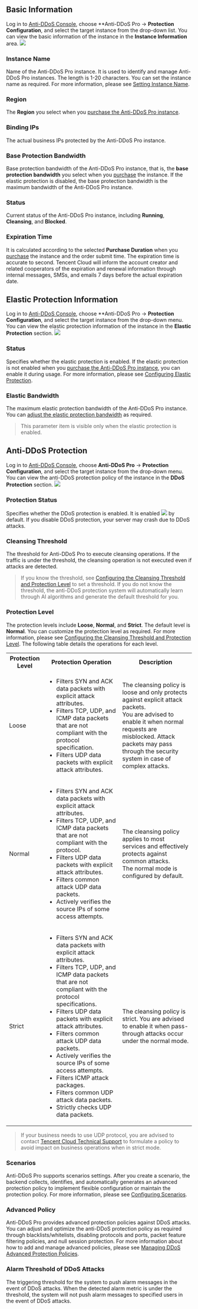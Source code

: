 ## Basic Information
Log in to [Anti-DDoS Console](https://console.cloud.tencent.com/dayu/bgp_v2), choose **Anti-DDoS Pro -> **Protection Configuration**, and select the target instance from the drop-down list. You can view the basic information of the instance in the **Instance Information** area.
![](https://main.qcloudimg.com/raw/6abd23c51fce89e4b77f2e6fae4e35ad.png)

### Instance Name
Name of the Anti-DDoS Pro instance. It is used to identify and manage Anti-DDoS Pro instances. The length is 1-20 characters. You can set the instance name as required. For more information, please see [Setting Instance Name](https://intl.cloud.tencent.com/document/product/1029/31755).

### Region
 The **Region** you select when you [purchase the Anti-DDoS Pro instance](https://intl.cloud.tencent.com/document/product/1029/31748).

### Binding IPs
The actual business IPs protected by the Anti-DDoS Pro instance.

### Base Protection Bandwidth
Base protection bandwidth of the Anti-DDoS Pro instance, that is, the **base protection bandwidth** you select when you [purchase](https://intl.cloud.tencent.com/document/product/1029/31748) the instance. If the elastic protection is disabled, the base protection bandwidth is the maximum bandwidth of the Anti-DDoS Pro instance.

### Status
Current status of the Anti-DDoS Pro instance, including **Running**, **Cleansing**, and **Blocked**.

### Expiration Time
It is calculated according to the selected **Purchase Duration** when you [purchase](https://intl.cloud.tencent.com/document/product/1029/31748) the instance and the order submit time. The expiration time is accurate to second. Tencent Cloud will inform the account creator and related cooperators of the expiration and renewal information through internal messages, SMSs, and emails 7 days before the actual expiration date.

## Elastic Protection Information
Log in to [Anti-DDoS Console](https://console.cloud.tencent.com/dayu/bgp_v2), choose **Anti-DDoS Pro -> **Protection Configuration**, and select the target instance from the drop-down menu. You can view the elastic protection information of the instance in the **Elastic Protection** section.
![](https://main.qcloudimg.com/raw/75b867d43ec10fd47648078dc85bd7eb.png)

### Status
Specifies whether the elastic protection is enabled. If the elastic protection is not enabled when you [purchase the Anti-DDoS Pro instance](https://intl.cloud.tencent.com/document/product/1029/31748), you can enable it during usage. For more information, please see [Configuring Elastic Protection](https://intl.cloud.tencent.com/document/product/1029/31756).

### Elastic Bandwidth
The maximum elastic protection bandwidth of the Anti-DDoS Pro instance. You can [adjust the elastic protection bandwidth](https://intl.cloud.tencent.com/document/product/1029/31756) as required.
>This parameter item is visible only when the elastic protection is enabled.

## Anti-DDoS Protection
Log in to [Anti-DDoS Console](https://console.cloud.tencent.com/dayu/bgp_v2), choose **Anti-DDoS Pro** -> **Protection Configuration**, and select the target instance from the drop-down menu. You can view the anti-DDoS protection policy of the instance in the **DDoS Protection** section.
![](https://main.qcloudimg.com/raw/a3f802f637678191672210f7e16b3186.png)
### Protection Status
Specifies whether the DDoS protection is enabled. It is enabled <img src="https://main.qcloudimg.com/raw/9f12e685bdc6e7269f8b6d56932972e5.png"  style="margin:0;"> by default. If you disable DDoS protection, your server may crash due to DDoS attacks.

### Cleansing Threshold
The threshold for Anti-DDoS Pro to execute cleansing operations. If the traffic is under the threshold, the cleansing operation is not executed even if attacks are detected.
>If you know the threshold, see [Configuring the Cleansing Threshold and Protection Level](https://intl.cloud.tencent.com/document/product/1029/31760) to set a threshold. If you do not know the threshold, the anti-DDoS protection system will automatically learn through AI algorithms and generate the default threshold for you.

### Protection Level
The protection levels include **Loose**, **Normal**, and **Strict**. The default level is **Normal**. You can customize the protection level as required. For more information, please see [Configuring the Cleansing Threshold and Protection Level](https://intl.cloud.tencent.com/document/product/1029/31760).
The following table details the operations for each level.

<table>
    <tr>
        <th>Protection Level</th>
        <th>Protection Operation</th>
				<th>Description</th>
    </tr>
    <tr>
        <td>Loose</td>
        <td><ul><li>Filters SYN and ACK data packets with explicit attack attributes.</li>
                     <li>Filters TCP, UDP, and ICMP data packets that are not compliant with the protocol specification.</li>
                     <li>Filters UDP data packets with explicit attack attributes.</li></ul></td>
				<td>The cleansing policy is loose and only protects against explicit attack packets.<br/>You are advised to enable it when normal requests are misblocked. Attack packets may pass through the security system in case of complex attacks.</td>
    </tr>
    <tr>
        <td>Normal</td>
        <td><ul><li>Filters SYN and ACK data packets with explicit attack attributes.</li>
                     <li>Filters TCP, UDP, and ICMP data packets that are not compliant with the protocol.</li>
                     <li>Filters UDP data packets with explicit attack attributes.</li>
                     <li>Filters common attack UDP data packets.</li>
                     <li>Actively verifies the source IPs of some access attempts.</li></ul></td>
				<td>The cleansing policy applies to most services and effectively protects against common attacks.<br/>The normal mode is configured by default.</td>
    </tr> 
		<tr>
        <td>Strict</td>
        <td><ul><li>Filters SYN and ACK data packets with explicit attack attributes.</li>
                     <li>Filters TCP, UDP, and ICMP data packets that are not compliant with the protocol specifications.</li>
                     <li>Filters UDP data packets with explicit attack attributes.</li>
                     <li>Filters common attack UDP data packets.</li>
                     <li>Actively verifies the source IPs of some access attempts.</li>
                     <li>Filters ICMP attack packages.</li>
                     <li>Filters common UDP attack data packets.</li>
                     <li>Strictly checks UDP data packets.</li></ul></td>
				<td>The cleansing policy is strict. You are advised to enable it when pass-through attacks occur under the normal mode.</td>
    </tr>
</table>

 >If your business needs to use UDP protocol, you are advised to contact [Tencent Cloud Technical Support](https://intl.cloud.tencent.com/support) to formulate a policy to avoid impact on business operations when in strict mode.

### Scenarios
Anti-DDoS Pro supports scenarios settings. After you create a scenario, the backend collects, identifies, and automatically generates an advanced protection policy to implement flexible configuration or maintain the protection policy. For more information, please see [Configuring Scenarios](https://intl.cloud.tencent.com/document/product/1029/31761).
### Advanced Policy
Anti-DDoS Pro provides advanced protection policies against DDoS attacks. You can adjust and optimize the anti-DDoS protection policy as required through blacklists/whitelists, disabling protocols and ports, packet feature filtering policies, and null session protection. For more information about how to add and manage advanced policies, please see [Managing DDoS Advanced Protection Policies](https://intl.cloud.tencent.com/document/product/1029/31762).
### Alarm Threshold of DDoS Attacks
The triggering threshold for the system to push alarm messages in the event of DDoS attacks. When the detected alarm metric is under the threshold, the system will not push alarm messages to specified users in the event of DDoS attacks.


